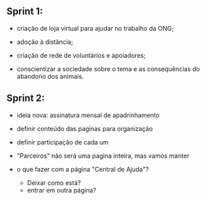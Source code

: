 ## Sprint 1:

- criação de loja virtual para ajudar no trabalho da ONG;

- adoção à distância;

- criação de rede de voluntários e apoiadores;

- conscientizar a sociedade sobre o tema e as consequências do abandono dos animais.


## Sprint 2:
- ideia nova: assinatura mensal de apadrinhamento

- definir conteúdo das paginas para organização 
 
- definir participação de cada um

- "Parceiros" não será uma pagina inteira, mas vamos manter

- o que fazer com a página "Central de Ajuda"? 
    - Deixar como está?
    - entrar em outra página?


